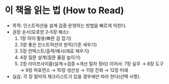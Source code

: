 # 이 책을 읽는 법 (How to Read)

- 목적: 인스트럭션을 설계·검증·운영하는 방법을 빠르게 익힌다.
- 권장 순서(모호한 2–5장 해소):
  1) 1장 의미·활용(빠른 감 잡기)
  2) 3장 좋은 인스트럭션의 원칙(기준 세우기)
  3) 5장 컨텍스트/출력/예시(재료 채우기)
  4) 4장 질문 설계(질문 품질 높이기)
  5) 2장 라이프사이클(설계→검증→개선 절차 정리)
  이어서: 7장 실무 → 8장 도구 → 9장 퍼포먼스 → 10장 생산성 → 11장 진화 → 12장 미래
- 실습: 각 장 말미의 체크리스트가 있을 경우에만 따라 한다(선택 사항).

